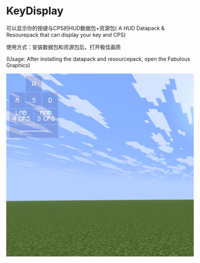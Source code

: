 # KeyDisplay
可以显示你的按键与CPS的HUD数据包+资源包( A HUD Datapack &amp; Resourepack that can display your key and CPS)

使用方式：安装数据包和资源包后，打开极佳画质

(Usage: After installing the datapack and resourcepack, open the Fabulous Graphics)

![展示](/image/展示.png)
